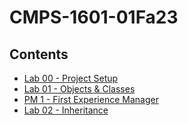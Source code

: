 # CMPS-1601-01Fa23

## Contents
- [Lab 00 - Project Setup](https://xintianlee.github.io/CMPS-1601-01Fa23/lab-00-project-setup.html)
- [Lab 01 - Objects & Classes](https://xintianlee.github.io/CMPS-1601-01Fa23/lab-01-objects-&-classes.html)
- [PM 1 - First Experience Manager](https://xintianlee.github.io/CMPS-1601-01Fa23/pm-1-first-experience-manager.html)
- [Lab 02 - Inheritance](https://xintianlee.github.io/CMPS-1601-01Fa23/lab-02-inheritance.html)